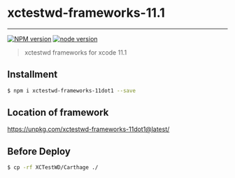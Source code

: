 # xctestwd-frameworks-11.1

---

[![NPM version][npm-image]][npm-url]
[![node version][node-image]][node-url]

[npm-image]: https://img.shields.io/npm/v/xctestwd-frameworks-11dot1.svg?style=flat-square
[npm-url]: https://npmjs.org/package/xctestwd-frameworks-11dot1
[node-image]: https://img.shields.io/badge/node.js-%3E=_7-green.svg?style=flat-square
[node-url]: http://nodejs.org/download/

> xctestwd frameworks for xcode 11.1

## Installment

```bash
$ npm i xctestwd-frameworks-11dot1 --save
```

## Location of framework

https://unpkg.com/xctestwd-frameworks-11dot1@latest/

## Before Deploy

```bash
$ cp -rf XCTestWD/Carthage ./
```
